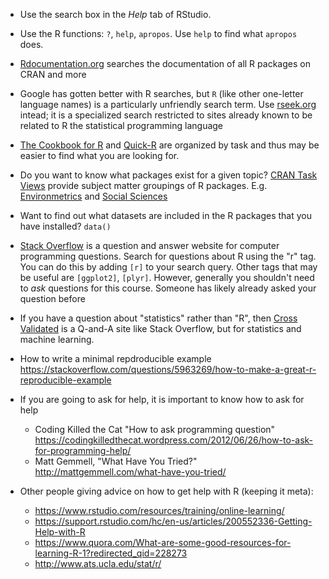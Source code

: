 <!--
.. title: Getting Help with R
.. description: How to get help with R?
-->

- Use the search box in the *Help* tab of RStudio.

- Use the R functions: `?`, `help`, `apropos`. Use `help` to find what `apropos` does.

- [Rdocumentation.org](http://www.rdocumentation.org) searches the documentation of all R packages on CRAN and more

- Google has gotten better with R searches, but `R` (like other one-letter language names) is a particularly unfriendly search term.
  Use [rseek.org](http://rseek.org) intead; it is a specialized search restricted to sites already known to be related to R the statistical programming language

- [The Cookbook for R](http://www.cookbook-r.com) and [Quick-R](http://www.statmethods.net/) are organized by task and thus may be easier to find what you are looking for.

- Do you want to know what packages exist for a given topic? [CRAN Task Views](https://cran.r-project.org/web/views/) provide subject matter groupings of R packages.
  E.g. [Environmetrics](https://cran.r-project.org/web/views/Environmetrics.html) and [Social Sciences](https://cran.r-project.org/web/views/SocialSciences.html)

- Want to find out what datasets are included in the R packages that you have installed? `data()`

- [Stack Overflow](https://stackoverflow.com) is a question and answer website for computer programming questions. Search for questions about R using the "r" tag. You can do this by adding `[r]` to your search query. Other tags that may be useful are `[ggplot2]`, `[plyr]`. However, generally you shouldn't need to *ask* questions for this course. Someone has likely already asked your question before

- If you have a question about "statistics" rather than "R", then [Cross Validated](https://stats.stackexchange.com/) is a Q-and-A site like Stack Overflow, but for statistics and machine learning.

- How to write a minimal repdroducible example <https://stackoverflow.com/questions/5963269/how-to-make-a-great-r-reproducible-example>

- If you are going to ask for help, it is important to know how to ask for help

	- Coding Killed the Cat "How to ask programming question" <https://codingkilledthecat.wordpress.com/2012/06/26/how-to-ask-for-programming-help/>
	- Matt Gemmell, "What Have You Tried?" <http://mattgemmell.com/what-have-you-tried/>

- Other people giving advice on how to get help with R (keeping it meta):

    - <https://www.rstudio.com/resources/training/online-learning/>
    - <https://support.rstudio.com/hc/en-us/articles/200552336-Getting-Help-with-R>
    - <https://www.quora.com/What-are-some-good-resources-for-learning-R-1?redirected_qid=228273>
	- <http://www.ats.ucla.edu/stat/r/>




